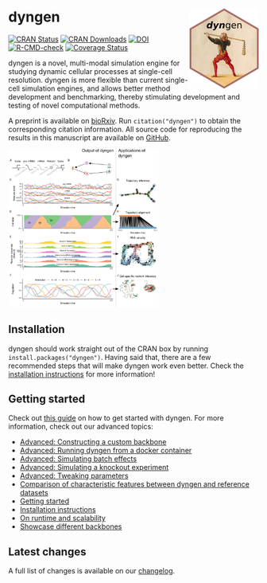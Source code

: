 
# dyngen <img src="man/figures/logo.png" align="right" />

[![CRAN
Status](https://www.r-pkg.org/badges/version/dyngen)](https://cran.r-project.org/package=dyngen)
[![CRAN
Downloads](https://cranlogs.r-pkg.org/badges/dyngen)](https://cran.r-project.org/package=dyngen)
[![DOI](https://img.shields.io/badge/doi-10.1101/2020.02.06.936971-green)](https://doi.org/10.1101/2020.02.06.936971)
[![R-CMD-check](https://github.com/dynverse/dyngen/workflows/R-CMD-check/badge.svg)](https://github.com/dynverse/dyngen/actions?query=workflow%3AR-CMD-check)
[![Coverage
Status](https://codecov.io/gh/dynverse/dyngen/branch/master/graph/badge.svg)](https://codecov.io/gh/dynverse/dyngen?branch=master)

dyngen is a novel, multi-modal simulation engine for studying dynamic
cellular processes at single-cell resolution. dyngen is more flexible
than current single-cell simulation engines, and allows better method
development and benchmarking, thereby stimulating development and
testing of novel computational methods.

A preprint is available on
[bioRxiv](https://doi.org/10.1101/2020.02.06.936971). Run
`citation("dyngen")` to obtain the corresponding citation information.
All source code for reproducing the results in this manuscript are
available on [GitHub](https://github.com/dynverse/dyngen_manuscript).

<img src="man/figures/overview.png" width="60%" />

## Installation

dyngen should work straight out of the CRAN box by running
`install.packages("dyngen")`. Having said that, there are a few
recommended steps that will make dyngen work even better. Check the
[installation
instructions](https://dynverse.org/dyngen/articles/installation.html)
for more information!

## Getting started

Check out [this
guide](https://dynverse.org/dyngen/articles/getting_started.html) on how
to get started with dyngen. For more information, check out our advanced
topics:

-   [Advanced: Constructing a custom
    backbone](https://dynverse.org/dyngen/articles/advanced_constructing_backbone.html)
-   [Advanced: Running dyngen from a docker
    container](https://dynverse.org/dyngen/articles/advanced_run_dyngen_from_docker.html)
-   [Advanced: Simulating batch
    effects](https://dynverse.org/dyngen/articles/advanced_simulating_batch_effects.html)
-   [Advanced: Simulating a knockout
    experiment](https://dynverse.org/dyngen/articles/advanced_simulating_knockouts.html)
-   [Advanced: Tweaking
    parameters](https://dynverse.org/dyngen/articles/advanced_tweaking_parameters.html)
-   [Comparison of characteristic features between dyngen and reference
    datasets](https://dynverse.org/dyngen/articles/comparison_characteristics_reference.html)
-   [Getting
    started](https://dynverse.org/dyngen/articles/getting_started.html)
-   [Installation
    instructions](https://dynverse.org/dyngen/articles/installation.html)
-   [On runtime and
    scalability](https://dynverse.org/dyngen/articles/scalability_and_runtime.html)
-   [Showcase different
    backbones](https://dynverse.org/dyngen/articles/showcase_backbones.html)

## Latest changes

A full list of changes is available on our
[changelog](https://dynverse.org/dyngen/news/index.html).
